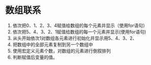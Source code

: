  # 数组联系
 1. 依次把0、1、2、3、4赋值给数组的每个元素并显示（使用for语句）
 2. 依次把5、4、3、2、1赋值给数组的每一个元素并显示(使用for语句)
 3. 从头开始依次1对数组各元素进行初始化并显示用5、4、3、2、
 4. 把数组中的全部元素复制到另一个数组中
 5. 使用宏定义元素个数，对数组的元素进行倒叙排列
 6. 判断赋值后变量的值。